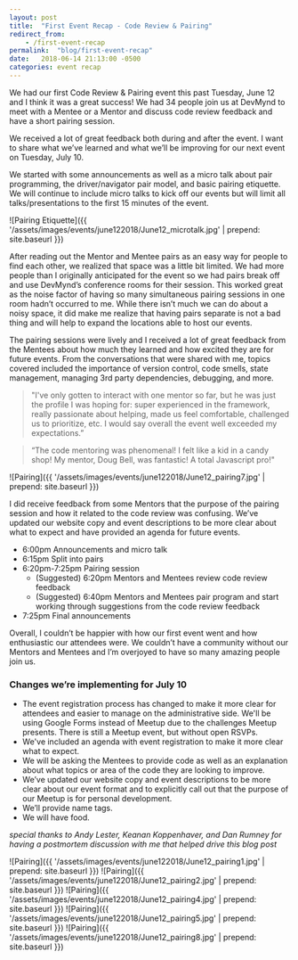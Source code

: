 ```yaml
---
layout: post
title:  "First Event Recap - Code Review & Pairing"
redirect_from: 
    - /first-event-recap
permalink:  "blog/first-event-recap"
date:   2018-06-14 21:13:00 -0500
categories: event recap
---
```


We had our first Code Review & Pairing event this past Tuesday, June 12 and I think it was a great success! We had 34 people join us at DevMynd to meet with a Mentee or a Mentor and discuss code review feedback and have a short pairing session.

We received a lot of great feedback both during and after the event. I want to share what we’ve learned and what we’ll be improving for our next event on Tuesday, July 10.

We started with some announcements as well as a micro talk about pair programming, the driver/navigator pair model, and basic pairing etiquette. We will continue to include micro talks to kick off our events but will limit all talks/presentations to the first 15 minutes of the event.

![Pairing Etiquette]({{ '/assets/images/events/june122018/June12_microtalk.jpg' | prepend: site.baseurl }})

After reading out the Mentor and Mentee pairs as an easy way for people to find each other, we realized that space was a little bit limited. We had more people than I originally anticipated for the event so we had pairs break off and use DevMynd’s conference rooms for their session. This worked great as the noise factor of having so many simultaneous pairing sessions in one room hadn’t occurred to me. While there isn’t much we can do about a noisy space, it did make me realize that having pairs separate is not a bad thing and will help to expand the locations able to host our events.

The pairing sessions were lively and I received a lot of great feedback from the Mentees about how much they learned and how excited they are for future events. From the conversations that were shared with me, topics covered included the importance of version control, code smells, state management, managing 3rd party dependencies, debugging, and more. 

>"I've only gotten to interact with one mentor so far, but he was just the profile I was hoping for: super experienced in the framework, really passionate about helping, made us feel comfortable, challenged us to prioritize, etc. I would say overall the event well exceeded my expectations.”

>“The code mentoring was phenomenal! I felt like a kid in a candy shop! My mentor, Doug Bell, was fantastic! A total Javascript pro!"

![Pairing]({{ '/assets/images/events/june122018/June12_pairing7.jpg' | prepend: site.baseurl }})

I did receive feedback from some Mentors that the purpose of the pairing session and how it related to the code review was confusing. We’ve updated our website copy and event descriptions to be more clear about what to expect and have provided an agenda for future events.

- 6:00pm Announcements and micro talk
- 6:15pm Split into pairs
- 6:20pm-7:25pm Pairing session
    - (Suggested) 6:20pm Mentors and Mentees review code review feedback
    - (Suggested) 6:40pm Mentors and Mentees pair program and start working through suggestions from the code review feedback
- 7:25pm Final announcements

Overall, I couldn’t be happier with how our first event went and how enthusiastic our attendees were. We couldn’t have a community without our Mentors and Mentees and I’m overjoyed to have so many amazing people join us.

### Changes we’re implementing for July 10
- The event registration process has changed to make it more clear for attendees and easier to manage on the administrative side. We'll be using Google Forms instead of Meetup due to the challenges Meetup presents. There is still a Meetup event, but without open RSVPs.
- We've included an agenda with event registration to make it more clear what to expect.
- We will be asking the Mentees to provide code as well as an explanation about what topics or area of the code they are looking to improve.
- We’ve updated our website copy and event descriptions to be more clear about our event format and to explicitly call out that the purpose of our Meetup is for personal development.
- We’ll provide name tags.
- We will have food.

*special thanks to Andy Lester, Keanan Koppenhaver, and Dan Rumney for having a postmortem discussion with me that helped drive this blog post*

![Pairing]({{ '/assets/images/events/june122018/June12_pairing1.jpg' | prepend: site.baseurl }})
![Pairing]({{ '/assets/images/events/june122018/June12_pairing2.jpg' | prepend: site.baseurl }})
![Pairing]({{ '/assets/images/events/june122018/June12_pairing4.jpg' | prepend: site.baseurl }})
![Pairing]({{ '/assets/images/events/june122018/June12_pairing5.jpg' | prepend: site.baseurl }})
![Pairing]({{ '/assets/images/events/june122018/June12_pairing8.jpg' | prepend: site.baseurl }})
